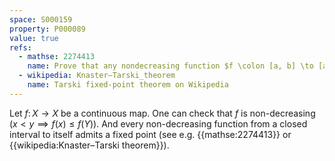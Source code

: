 ```yaml
---
space: S000159
property: P000089
value: true
refs:
  - mathse: 2274413
    name: Prove that any nondecreasing function $f \colon [a, b] \to [a, b]$ must have a fixed point.
  - wikipedia: Knaster–Tarski_theorem
    name: Tarski fixed-point theorem on Wikipedia
---
```


Let $f \colon X \to X$ be a continuous map. One can check that $f$ is non-decreasing ($x<y\implies f(x)\le f(Y)$).
And every non-decreasing function from a closed interval to itself admits a fixed point (see e.g. {{mathse:2274413}} or {{wikipedia:Knaster–Tarski theorem}}).
